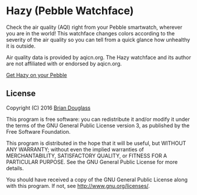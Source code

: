 # Hazy (Pebble Watchface)

Check the air quality (AQI) right from your Pebble smartwatch, wherever you are
in the world! This watchface changes colors according to the severity of the air
quality so you can tell from a quick glance how unhealthy it is outside.

Air quality data is provided by aqicn.org. The Hazy watchface and its author are
not affiliated with or endorsed by aqicn.org.

[Get Hazy on your Pebble](https://apps.getpebble.com/applications/574537f64b706803bc000002)

## License

Copyright (C) 2016 [Brian Douglass](http://bhdouglass.com/)

This program is free software: you can redistribute it and/or modify it under
the terms of the GNU General Public License version 3, as published by the Free
Software Foundation.

This program is distributed in the hope that it will be useful, but WITHOUT ANY
WARRANTY; without even the implied warranties of MERCHANTABILITY, SATISFACTORY
QUALITY, or FITNESS FOR A PARTICULAR PURPOSE.  See the GNU General Public
License for more details.

You should have received a copy of the GNU General Public License along with
this program.  If not, see <http://www.gnu.org/licenses/>.
